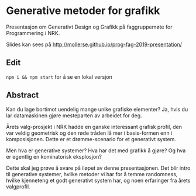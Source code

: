 # Generative metoder for grafikk

Presentasjon om Generativt Design og Grafikk på faggruppemøte for Programmering i NRK.

Slides kan sees på http://mollerse.github.io/prog-fag-2019-presentation/

## Edit

`npm i && npm start` for å se en lokal versjon

## Abstract

Kan du lage bortimot uendelig mange unike grafiske elementer? Ja, hvis du lar datamaskinen gjøre mesteparten av arbeidet for deg.

Årets valg-prosjekt i NRK hadde en ganske interessant grafisk profil, den var veldig geometrisk og den røde tråden lå mer i basis-formen enn i komposisjonen. Dette er et drømme-scenario for et generativt system.

Men hva er generative systemer? Hva har det med grafikk å gjøre? Og hva er egentlig en kominatorisk eksplosjon?

Dette skal jeg prøve å svare på iløpet av denne presentasjonen. Det blir intro til generative systemer, hvilke metoder vi har for å temme randomness, hvilke kjenneteng et godt generativt system har, og noen erfaringer fra årets valgprofil.
